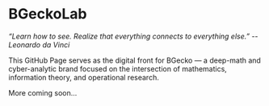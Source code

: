 
# BGeckoLab

_“Learn how to see. Realize that everything connects to everything else.” -- Leonardo da Vinci_

This GitHub Page serves as the digital front for BGecko — a deep-math and cyber-analytic brand focused on the intersection of mathematics, information theory, and operational research.

More coming soon...
